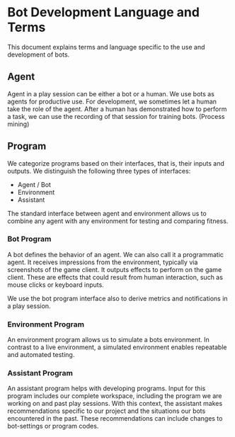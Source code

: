 # Bot Development Language and Terms

This document explains terms and language specific to the use and development of bots.

## Agent

Agent in a play session can be either a bot or a human. We use bots as agents for productive use. For development, we sometimes let a human take the role of the agent. After a human has demonstrated how to perform a task, we can use the recording of that session for training bots. (Process mining)

## Program

We categorize programs based on their interfaces, that is, their inputs and outputs.
We distinguish the following three types of interfaces:

+ Agent / Bot
+ Environment
+ Assistant

The standard interface between agent and environment allows us to combine any agent with any environment for testing and comparing fitness.

### Bot Program

A bot defines the behavior of an agent. We can also call it a programmatic agent. It receives impressions from the environment, typically via screenshots of the game client. It outputs effects to perform on the game client. These are effects that could result from human interaction, such as mouse clicks or keyboard inputs.

We use the bot program interface also to derive metrics and notifications in a play session.

### Environment Program

An environment program allows us to simulate a bots environment. In contrast to a live environment, a simulated environment enables repeatable and automated testing.

### Assistant Program

An assistant program helps with developing programs. Input for this program includes our complete workspace, including the program we are working on and past play sessions. With this context, the assistant makes recommendations specific to our project and the situations our bots encountered in the past. These recommendations can include changes to bot-settings or program codes.

